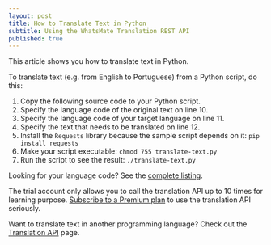 ```yaml
---
layout: post
title: How to Translate Text in Python
subtitle: Using the WhatsMate Translation REST API
published: true
---
```


This article shows you how to translate text in Python.

To translate text (e.g. from English to Portuguese) from a Python script, do this:

1. Copy the following source code to your Python script.  <script src="https://gist.github.com/whatsmate/c0faa349997272fc74b18f2cbb8ece66.js"></script>
2. Specify the language code of the original text on line 10.
3. Specify the language code of your target language on line 11.
4. Specify the text that needs to be translated on line 12.
5. Install the `Requests` library because the sample script depends on it: `pip install requests`
6. Make your script executable: `chmod 755 translate-text.py`
7. Run the script to see the result: `./translate-text.py`


Looking for your language code? See the <a target="_blank" href="http://api.whatsmate.net/v1/translation/supported-codes">complete listing</a>.


The trial account only allows you to call the translation API up to 10 times for learning purpose. [Subscribe to a Premium plan](http://www.whatsmate.net/translation-subscribe.html) to use the translation API seriously.


Want to translate text in another programming language? Check out the [Translation API](http://www.whatsmate.net/translation-api.html) page.


<br>
<script async src="//pagead2.googlesyndication.com/pagead/js/adsbygoogle.js"></script>
<ins class="adsbygoogle"
     style="display:inline-block;width:728px;height:90px"
     data-ad-client="ca-pub-7383487179928477"
     data-ad-slot="6959057004"></ins>
<script>
(adsbygoogle = window.adsbygoogle || []).push({});
</script>
<br>

